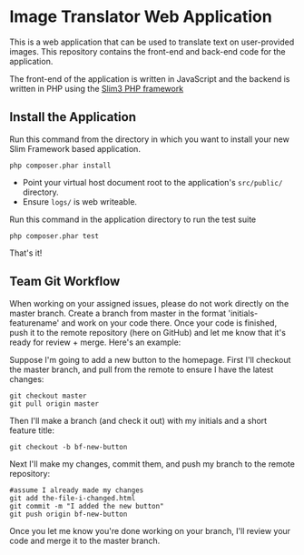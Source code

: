 # Image Translator Web Application

This is a web application that can be used to translate text on user-provided images. This repository contains the front-end and back-end code for the application. 

The front-end of the application is written in JavaScript and the backend is written in PHP using the [Slim3 PHP framework](http://www.slimframework.com)

## Install the Application

Run this command from the directory in which you want to install your new Slim Framework based application.

    php composer.phar install

* Point your virtual host document root to the application's `src/public/` directory.
* Ensure `logs/` is web writeable.

Run this command in the application directory to run the test suite

    php composer.phar test

That's it! 

## Team Git Workflow

When working on your assigned issues, please do not work directly on the master branch. Create a branch from master in the format 'initials-featurename' and work on your code there. Once your code is finished, push it to the remote repository (here on GitHub) and let me know that it's ready for review + merge. Here's an example:

Suppose I'm going to add a new button to the homepage. First I'll checkout the master branch, and pull from the remote to ensure I have the latest changes:

```
git checkout master
git pull origin master
```

Then I'll make a branch (and check it out) with my initials and a short feature title:

```
git checkout -b bf-new-button
```

Next I'll make my changes, commit them, and push my branch to the remote repository:

```
#assume I already made my changes
git add the-file-i-changed.html
git commit -m "I added the new button"
git push origin bf-new-button
```

Once you let me know you're done working on your branch, I'll review your code and merge it to the master branch.